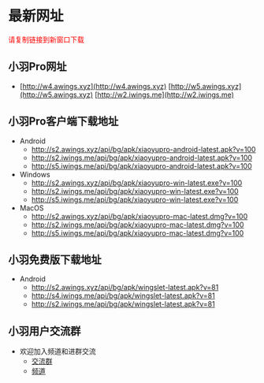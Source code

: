 # 最新网址
<span style="color:#FF0000;">请复制链接到新窗口下载</span>

## 小羽Pro网址
* [http://w4.awings.xyz](http://w4.awings.xyz) [http://w5.awings.xyz](http://w5.awings.xyz) [http://w2.iwings.me](http://w2.iwings.me)

## 小羽Pro客户端下载地址
* Android
    * http://s2.awings.xyz/api/bg/apk/xiaoyupro-android-latest.apk?v=100
    * http://s2.iwings.me/api/bg/apk/xiaoyupro-android-latest.apk?v=100
    * http://s5.iwings.me/api/bg/apk/xiaoyupro-android-latest.apk?v=100
* Windows
    * http://s2.awings.xyz/api/bg/apk/xiaoyupro-win-latest.exe?v=100
    * http://s2.iwings.me/api/bg/apk/xiaoyupro-win-latest.exe?v=100
    * http://s5.iwings.me/api/bg/apk/xiaoyupro-win-latest.exe?v=100
* MacOS
    * http://s2.awings.xyz/api/bg/apk/xiaoyupro-mac-latest.dmg?v=100
    * http://s2.iwings.me/api/bg/apk/xiaoyupro-mac-latest.dmg?v=100
    * http://s5.iwings.me/api/bg/apk/xiaoyupro-mac-latest.dmg?v=100

## 小羽免费版下载地址
* Android
    * http://s2.awings.xyz/api/bg/apk/wingslet-latest.apk?v=81
    * http://s4.iwings.me/api/bg/apk/wingslet-latest.apk?v=81
    * http://s2.iwings.me/api/bg/apk/wingslet-latest.apk?v=81

## 小羽用户交流群
* 欢迎加入频道和进群交流
    * [交流群](https://t.me/xiaoyuorg)
    * [频道](https://t.me/xiaoyuclub)